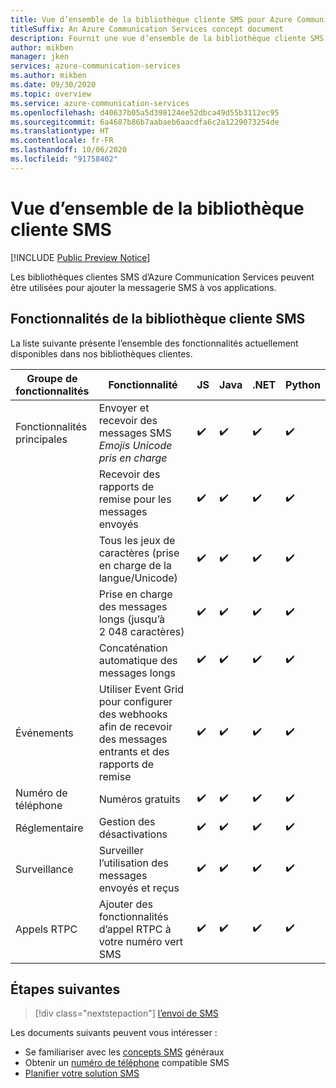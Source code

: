 ```yaml
---
title: Vue d’ensemble de la bibliothèque cliente SMS pour Azure Communication Services
titleSuffix: An Azure Communication Services concept document
description: Fournit une vue d’ensemble de la bibliothèque cliente SMS et de ses offres.
author: mikben
manager: jken
services: azure-communication-services
ms.author: mikben
ms.date: 09/30/2020
ms.topic: overview
ms.service: azure-communication-services
ms.openlocfilehash: d40637b05a5d398124ee52dbca49d55b3112ec95
ms.sourcegitcommit: 6a4687b86b7aabaeb6aacdfa6c2a1229073254de
ms.translationtype: HT
ms.contentlocale: fr-FR
ms.lasthandoff: 10/06/2020
ms.locfileid: "91758402"
---
```

# <a name="sms-client-library-overview"></a>Vue d’ensemble de la bibliothèque cliente SMS

[!INCLUDE [Public Preview Notice](../../includes/public-preview-include.md)]

Les bibliothèques clientes SMS d’Azure Communication Services peuvent être utilisées pour ajouter la messagerie SMS à vos applications.

## <a name="sms-client-library-capabilities"></a>Fonctionnalités de la bibliothèque cliente SMS

La liste suivante présente l’ensemble des fonctionnalités actuellement disponibles dans nos bibliothèques clientes.

| Groupe de fonctionnalités | Fonctionnalité                                                                            | JS  | Java | .NET | Python |
| ----------------- | ------------------------------------------------------------------------------------- | --- | ---- | ---- | ------ |
| Fonctionnalités principales | Envoyer et recevoir des messages SMS </br> *Emojis Unicode pris en charge*                        | ✔️   | ✔️    | ✔️    | ✔️      |
|                   | Recevoir des rapports de remise pour les messages envoyés                                            | ✔️   | ✔️    | ✔️    | ✔️      |
|                   | Tous les jeux de caractères (prise en charge de la langue/Unicode)                                         | ✔️   | ✔️    | ✔️    | ✔️      |
|                   | Prise en charge des messages longs (jusqu’à 2 048 caractères)                                           | ✔️   | ✔️    | ✔️    | ✔️      |
|                   | Concaténation automatique des messages longs                                                   | ✔️   | ✔️    | ✔️    | ✔️      |
| Événements            | Utiliser Event Grid pour configurer des webhooks afin de recevoir des messages entrants et des rapports de remise | ✔️   | ✔️    | ✔️    | ✔️      |
| Numéro de téléphone      | Numéros gratuits                                                                     | ✔️   | ✔️    | ✔️    | ✔️      |
| Réglementaire        | Gestion des désactivations                                                                      | ✔️   | ✔️    | ✔️    | ✔️      |
| Surveillance        | Surveiller l’utilisation des messages envoyés et reçus                                          | ✔️   | ✔️    | ✔️    | ✔️      |
| Appels RTPC      | Ajouter des fonctionnalités d’appel RTPC à votre numéro vert SMS                    | ✔️   | ✔️    | ✔️    | ✔️      |

## <a name="next-steps"></a>Étapes suivantes

> [!div class="nextstepaction"]
> [ l’envoi de SMS](../../quickstarts/telephony-sms/send.md)

Les documents suivants peuvent vous intéresser :

- Se familiariser avec les [concepts SMS](../telephony-sms/concepts.md) généraux
- Obtenir un [numéro de téléphone](../../quickstarts/telephony-sms/get-phone-number.md) compatible SMS
- [Planifier votre solution SMS](../telephony-sms/plan-solution.md)
